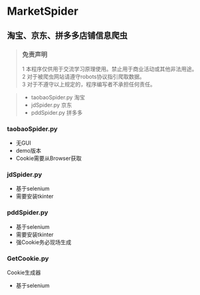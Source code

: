 # MarketSpider
## 淘宝、京东、拼多多店铺信息爬虫


>### 免责声明
> 1 本程序仅供用于交流学习原理使用。禁止用于商业活动或其他非法用途。  
> 2 对于被爬虫网站请遵守robots协议指引爬取数据。  
> 3 对于不遵守以上规定的，程序编写者不承担任何责任。




>+ taobaoSpider.py   淘宝
>+ jdSpider.py       京东
>+ pddSpider.py      拼多多

### taobaoSpider.py
+ 无GUI
+ demo版本
+ Cookie需要从Browser获取
### jdSpider.py
+ 基于selenium
+ 需要安装tkinter
### pddSpider.py
+ 基于selenium
+ 需要安装tkinter
+ 强Cookie务必现场生成
### GetCookie.py
Cookie生成器
+ 基于selenium